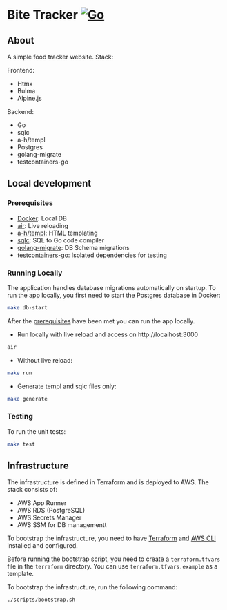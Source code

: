 # Bite Tracker [![Go](https://github.com/mitjabez/bite-tracker/actions/workflows/ci.yml/badge.svg)](https://github.com/mitjabez/bite-tracker/actions/workflows/ci.yml)

## About

A simple food tracker website. Stack:

Frontend:

- Htmx
- Bulma
- Alpine.js

Backend:

- Go
- sqlc
- a-h/templ
- Postgres
- golang-migrate
- testcontainers-go

## Local development

### Prerequisites

- [Docker](https://www.docker.com/): Local DB
- [air](https://github.com/air-verse/air): Live reloading
- [a-h/templ](https://templ.guide/): HTML templating
- [sqlc](https://sqlc.dev/): SQL to Go code compiler
- [golang-migrate](https://github.com/golang-migrate/migrate): DB Schema migrations
- [testcontainers-go](https://testcontainers.com/): Isolated dependencies for testing

### Running Locally

The application handles database migrations automatically on startup. To run the app locally, you first need to start the Postgres database in Docker:

```bash
make db-start
```

After the [prerequisites](#prerequisites) have been met you can run the app locally.

- Run locally with live reload and access on http://localhost:3000

```sh
air
```

- Without live reload:

```sh
make run
```

- Generate templ and sqlc files only:

```sh
make generate
```

### Testing

To run the unit tests:

```sh
make test
```

## Infrastructure

The infrastructure is defined in Terraform and is deployed to AWS. The stack consists of:

- AWS App Runner
- AWS RDS (PostgreSQL)
- AWS Secrets Manager
- AWS SSM for DB managementt

To bootstrap the infrastructure, you need to have [Terraform](https://www.terraform.io/) and
[AWS CLI](https://aws.amazon.com/cli/) installed and configured.

Before running the bootstrap script, you need to create a `terraform.tfvars` file in the `terraform` directory. You can
use `terraform.tfvars.example` as a template.

To bootstrap the infrastructure, run the following command:

```sh
./scripts/bootstrap.sh
```
